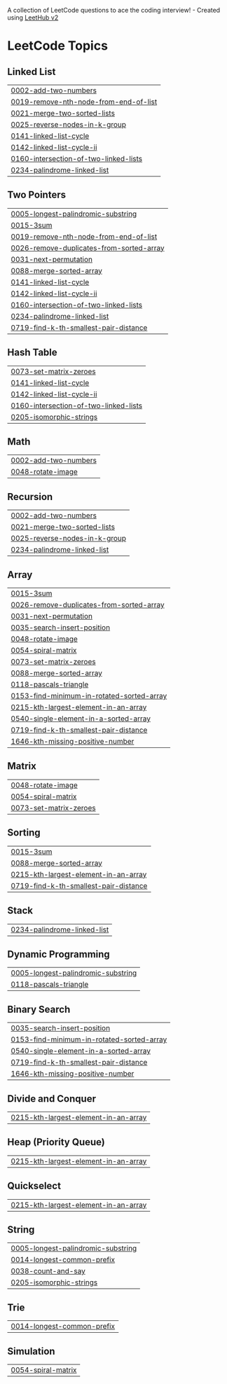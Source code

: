 A collection of LeetCode questions to ace the coding interview! - Created using [LeetHub v2](https://github.com/arunbhardwaj/LeetHub-2.0)
<!---LeetCode Topics Start-->
# LeetCode Topics
## Linked List
|  |
| ------- |
| [0002-add-two-numbers](https://github.com/Manvita11/leetcode/tree/master/0002-add-two-numbers) |
| [0019-remove-nth-node-from-end-of-list](https://github.com/Manvita11/leetcode/tree/master/0019-remove-nth-node-from-end-of-list) |
| [0021-merge-two-sorted-lists](https://github.com/Manvita11/leetcode/tree/master/0021-merge-two-sorted-lists) |
| [0025-reverse-nodes-in-k-group](https://github.com/Manvita11/leetcode/tree/master/0025-reverse-nodes-in-k-group) |
| [0141-linked-list-cycle](https://github.com/Manvita11/leetcode/tree/master/0141-linked-list-cycle) |
| [0142-linked-list-cycle-ii](https://github.com/Manvita11/leetcode/tree/master/0142-linked-list-cycle-ii) |
| [0160-intersection-of-two-linked-lists](https://github.com/Manvita11/leetcode/tree/master/0160-intersection-of-two-linked-lists) |
| [0234-palindrome-linked-list](https://github.com/Manvita11/leetcode/tree/master/0234-palindrome-linked-list) |
## Two Pointers
|  |
| ------- |
| [0005-longest-palindromic-substring](https://github.com/Manvita11/leetcode/tree/master/0005-longest-palindromic-substring) |
| [0015-3sum](https://github.com/Manvita11/leetcode/tree/master/0015-3sum) |
| [0019-remove-nth-node-from-end-of-list](https://github.com/Manvita11/leetcode/tree/master/0019-remove-nth-node-from-end-of-list) |
| [0026-remove-duplicates-from-sorted-array](https://github.com/Manvita11/leetcode/tree/master/0026-remove-duplicates-from-sorted-array) |
| [0031-next-permutation](https://github.com/Manvita11/leetcode/tree/master/0031-next-permutation) |
| [0088-merge-sorted-array](https://github.com/Manvita11/leetcode/tree/master/0088-merge-sorted-array) |
| [0141-linked-list-cycle](https://github.com/Manvita11/leetcode/tree/master/0141-linked-list-cycle) |
| [0142-linked-list-cycle-ii](https://github.com/Manvita11/leetcode/tree/master/0142-linked-list-cycle-ii) |
| [0160-intersection-of-two-linked-lists](https://github.com/Manvita11/leetcode/tree/master/0160-intersection-of-two-linked-lists) |
| [0234-palindrome-linked-list](https://github.com/Manvita11/leetcode/tree/master/0234-palindrome-linked-list) |
| [0719-find-k-th-smallest-pair-distance](https://github.com/Manvita11/leetcode/tree/master/0719-find-k-th-smallest-pair-distance) |
## Hash Table
|  |
| ------- |
| [0073-set-matrix-zeroes](https://github.com/Manvita11/leetcode/tree/master/0073-set-matrix-zeroes) |
| [0141-linked-list-cycle](https://github.com/Manvita11/leetcode/tree/master/0141-linked-list-cycle) |
| [0142-linked-list-cycle-ii](https://github.com/Manvita11/leetcode/tree/master/0142-linked-list-cycle-ii) |
| [0160-intersection-of-two-linked-lists](https://github.com/Manvita11/leetcode/tree/master/0160-intersection-of-two-linked-lists) |
| [0205-isomorphic-strings](https://github.com/Manvita11/leetcode/tree/master/0205-isomorphic-strings) |
## Math
|  |
| ------- |
| [0002-add-two-numbers](https://github.com/Manvita11/leetcode/tree/master/0002-add-two-numbers) |
| [0048-rotate-image](https://github.com/Manvita11/leetcode/tree/master/0048-rotate-image) |
## Recursion
|  |
| ------- |
| [0002-add-two-numbers](https://github.com/Manvita11/leetcode/tree/master/0002-add-two-numbers) |
| [0021-merge-two-sorted-lists](https://github.com/Manvita11/leetcode/tree/master/0021-merge-two-sorted-lists) |
| [0025-reverse-nodes-in-k-group](https://github.com/Manvita11/leetcode/tree/master/0025-reverse-nodes-in-k-group) |
| [0234-palindrome-linked-list](https://github.com/Manvita11/leetcode/tree/master/0234-palindrome-linked-list) |
## Array
|  |
| ------- |
| [0015-3sum](https://github.com/Manvita11/leetcode/tree/master/0015-3sum) |
| [0026-remove-duplicates-from-sorted-array](https://github.com/Manvita11/leetcode/tree/master/0026-remove-duplicates-from-sorted-array) |
| [0031-next-permutation](https://github.com/Manvita11/leetcode/tree/master/0031-next-permutation) |
| [0035-search-insert-position](https://github.com/Manvita11/leetcode/tree/master/0035-search-insert-position) |
| [0048-rotate-image](https://github.com/Manvita11/leetcode/tree/master/0048-rotate-image) |
| [0054-spiral-matrix](https://github.com/Manvita11/leetcode/tree/master/0054-spiral-matrix) |
| [0073-set-matrix-zeroes](https://github.com/Manvita11/leetcode/tree/master/0073-set-matrix-zeroes) |
| [0088-merge-sorted-array](https://github.com/Manvita11/leetcode/tree/master/0088-merge-sorted-array) |
| [0118-pascals-triangle](https://github.com/Manvita11/leetcode/tree/master/0118-pascals-triangle) |
| [0153-find-minimum-in-rotated-sorted-array](https://github.com/Manvita11/leetcode/tree/master/0153-find-minimum-in-rotated-sorted-array) |
| [0215-kth-largest-element-in-an-array](https://github.com/Manvita11/leetcode/tree/master/0215-kth-largest-element-in-an-array) |
| [0540-single-element-in-a-sorted-array](https://github.com/Manvita11/leetcode/tree/master/0540-single-element-in-a-sorted-array) |
| [0719-find-k-th-smallest-pair-distance](https://github.com/Manvita11/leetcode/tree/master/0719-find-k-th-smallest-pair-distance) |
| [1646-kth-missing-positive-number](https://github.com/Manvita11/leetcode/tree/master/1646-kth-missing-positive-number) |
## Matrix
|  |
| ------- |
| [0048-rotate-image](https://github.com/Manvita11/leetcode/tree/master/0048-rotate-image) |
| [0054-spiral-matrix](https://github.com/Manvita11/leetcode/tree/master/0054-spiral-matrix) |
| [0073-set-matrix-zeroes](https://github.com/Manvita11/leetcode/tree/master/0073-set-matrix-zeroes) |
## Sorting
|  |
| ------- |
| [0015-3sum](https://github.com/Manvita11/leetcode/tree/master/0015-3sum) |
| [0088-merge-sorted-array](https://github.com/Manvita11/leetcode/tree/master/0088-merge-sorted-array) |
| [0215-kth-largest-element-in-an-array](https://github.com/Manvita11/leetcode/tree/master/0215-kth-largest-element-in-an-array) |
| [0719-find-k-th-smallest-pair-distance](https://github.com/Manvita11/leetcode/tree/master/0719-find-k-th-smallest-pair-distance) |
## Stack
|  |
| ------- |
| [0234-palindrome-linked-list](https://github.com/Manvita11/leetcode/tree/master/0234-palindrome-linked-list) |
## Dynamic Programming
|  |
| ------- |
| [0005-longest-palindromic-substring](https://github.com/Manvita11/leetcode/tree/master/0005-longest-palindromic-substring) |
| [0118-pascals-triangle](https://github.com/Manvita11/leetcode/tree/master/0118-pascals-triangle) |
## Binary Search
|  |
| ------- |
| [0035-search-insert-position](https://github.com/Manvita11/leetcode/tree/master/0035-search-insert-position) |
| [0153-find-minimum-in-rotated-sorted-array](https://github.com/Manvita11/leetcode/tree/master/0153-find-minimum-in-rotated-sorted-array) |
| [0540-single-element-in-a-sorted-array](https://github.com/Manvita11/leetcode/tree/master/0540-single-element-in-a-sorted-array) |
| [0719-find-k-th-smallest-pair-distance](https://github.com/Manvita11/leetcode/tree/master/0719-find-k-th-smallest-pair-distance) |
| [1646-kth-missing-positive-number](https://github.com/Manvita11/leetcode/tree/master/1646-kth-missing-positive-number) |
## Divide and Conquer
|  |
| ------- |
| [0215-kth-largest-element-in-an-array](https://github.com/Manvita11/leetcode/tree/master/0215-kth-largest-element-in-an-array) |
## Heap (Priority Queue)
|  |
| ------- |
| [0215-kth-largest-element-in-an-array](https://github.com/Manvita11/leetcode/tree/master/0215-kth-largest-element-in-an-array) |
## Quickselect
|  |
| ------- |
| [0215-kth-largest-element-in-an-array](https://github.com/Manvita11/leetcode/tree/master/0215-kth-largest-element-in-an-array) |
## String
|  |
| ------- |
| [0005-longest-palindromic-substring](https://github.com/Manvita11/leetcode/tree/master/0005-longest-palindromic-substring) |
| [0014-longest-common-prefix](https://github.com/Manvita11/leetcode/tree/master/0014-longest-common-prefix) |
| [0038-count-and-say](https://github.com/Manvita11/leetcode/tree/master/0038-count-and-say) |
| [0205-isomorphic-strings](https://github.com/Manvita11/leetcode/tree/master/0205-isomorphic-strings) |
## Trie
|  |
| ------- |
| [0014-longest-common-prefix](https://github.com/Manvita11/leetcode/tree/master/0014-longest-common-prefix) |
## Simulation
|  |
| ------- |
| [0054-spiral-matrix](https://github.com/Manvita11/leetcode/tree/master/0054-spiral-matrix) |
<!---LeetCode Topics End-->
